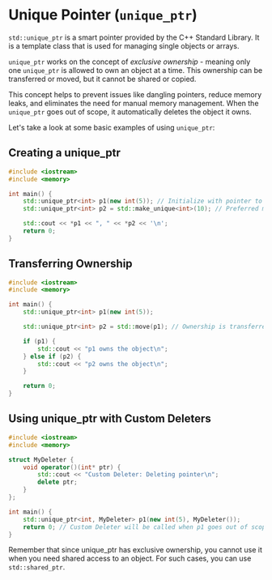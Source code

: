 # Unique Pointer (`unique_ptr`)

`std::unique_ptr` is a smart pointer provided by the C++ Standard Library. It is a template class that is used for managing single objects or arrays.

`unique_ptr` works on the concept of *exclusive ownership* - meaning only one `unique_ptr` is allowed to own an object at a time. This ownership can be transferred or moved, but it cannot be shared or copied.

This concept helps to prevent issues like dangling pointers, reduce memory leaks, and eliminates the need for manual memory management. When the `unique_ptr` goes out of scope, it automatically deletes the object it owns.

Let's take a look at some basic examples of using `unique_ptr`:

## Creating a unique_ptr

```cpp
#include <iostream>
#include <memory>

int main() {
    std::unique_ptr<int> p1(new int(5)); // Initialize with pointer to a new integer
    std::unique_ptr<int> p2 = std::make_unique<int>(10); // Preferred method (C++14 onwards)

    std::cout << *p1 << ", " << *p2 << '\n';
    return 0;
}
```

## Transferring Ownership

```cpp
#include <iostream>
#include <memory>

int main() {
    std::unique_ptr<int> p1(new int(5));

    std::unique_ptr<int> p2 = std::move(p1); // Ownership is transferred from p1 to p2

    if (p1) {
        std::cout << "p1 owns the object\n";
    } else if (p2) {
        std::cout << "p2 owns the object\n";
    }

    return 0;
}
```

## Using unique_ptr with Custom Deleters

```cpp
#include <iostream>
#include <memory>

struct MyDeleter {
    void operator()(int* ptr) {
        std::cout << "Custom Deleter: Deleting pointer\n";
        delete ptr;
    }
};

int main() {
    std::unique_ptr<int, MyDeleter> p1(new int(5), MyDeleter());
    return 0; // Custom Deleter will be called when p1 goes out of scope
}
```

Remember that since unique_ptr has exclusive ownership, you cannot use it when you need shared access to an object. For such cases, you can use `std::shared_ptr`.